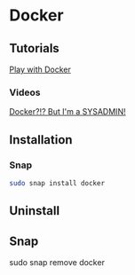 # Docker

## Tutorials

[Play with Docker](https://training.play-with-docker.com/)

### Videos

[Docker?!? But I'm a SYSADMIN!](https://www.youtube.com/watch?v=M7ZBF-JJWVU)

## Installation

### Snap

```sh
sudo snap install docker
```

## Uninstall 

## Snap

sudo snap remove docker
